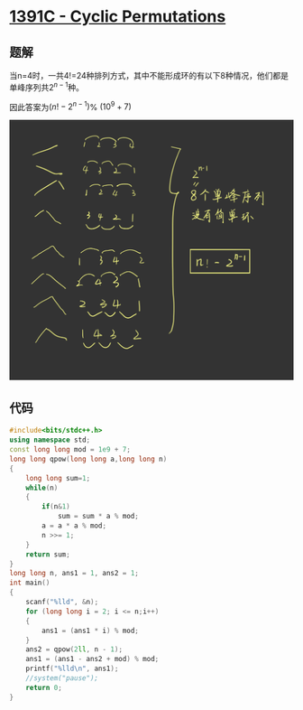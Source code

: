 # [1391C - Cyclic Permutations](https://codeforces.com/contest/1391/problem/C)

## 题解

当n=4时，一共4!=24种排列方式，其中不能形成环的有以下8种情况，他们都是单峰序列共$2^{n-1}$种。

因此答案为$(n!-2^{n-1})$% $(10^9+7)$

![](../img/1391C.png)

## 代码

```c++
#include<bits/stdc++.h>
using namespace std;
const long long mod = 1e9 + 7;
long long qpow(long long a,long long n)
{
    long long sum=1;
    while(n)
    {
        if(n&1)
            sum = sum * a % mod;
        a = a * a % mod;
        n >>= 1;
    }
    return sum;
}
long long n, ans1 = 1, ans2 = 1;
int main()
{
    scanf("%lld", &n);
    for (long long i = 2; i <= n;i++)
    {
        ans1 = (ans1 * i) % mod;
    }
    ans2 = qpow(2ll, n - 1);
    ans1 = (ans1 - ans2 + mod) % mod;
    printf("%lld\n", ans1);
    //system("pause");
    return 0;
}
```

